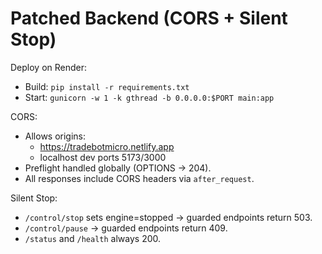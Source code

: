 # Patched Backend (CORS + Silent Stop)
Deploy on Render:
- Build: `pip install -r requirements.txt`
- Start: `gunicorn -w 1 -k gthread -b 0.0.0.0:$PORT main:app`

CORS:
- Allows origins:
  - https://tradebotmicro.netlify.app
  - localhost dev ports 5173/3000
- Preflight handled globally (OPTIONS → 204).
- All responses include CORS headers via `after_request`.

Silent Stop:
- `/control/stop` sets engine=stopped → guarded endpoints return 503.
- `/control/pause` → guarded endpoints return 409.
- `/status` and `/health` always 200.
